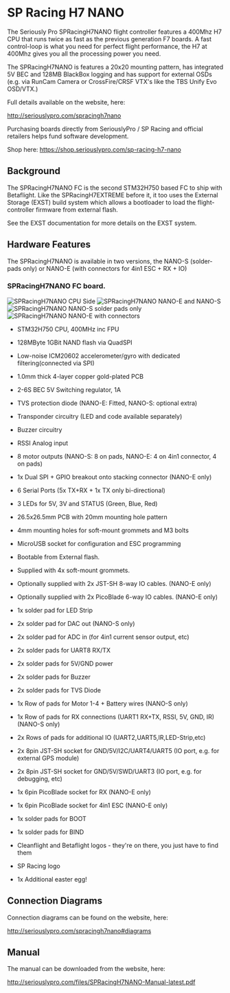 # SP Racing H7 NANO

The Seriously Pro SPRacingH7NANO flight controller features a 400Mhz H7 CPU that runs twice as fast as the previous generation F7 boards.
A fast control-loop is what you need for perfect flight performance, the H7 at 400Mhz gives you all the processing power you need.

The SPRacingH7NANO is features a 20x20 mounting pattern, has integrated 5V BEC and 128MB BlackBox logging and has support for
external OSDs (e.g. via RunCam Camera or CrossFire/CRSF VTX's like the TBS Unify Evo OSD/VTX.)

Full details available on the website, here:

http://seriouslypro.com/spracingh7nano

Purchasing boards directly from SeriouslyPro / SP Racing and official retailers helps fund software development.

Shop here: https://shop.seriouslypro.com/sp-racing-h7-nano

## Background

The SPRacingH7NANO FC is the second STM32H750 based FC to ship with Betaflight. Like the SPRacingH7EXTREME before it, it too uses
the External Storage (EXST) build system which allows a bootloader to load the flight-controller firmware from external flash.

See the EXST documentation for more details on the EXST system.

## Hardware Features

The SPRacingH7NANO is available in two versions, the NANO-S (solder-pads only) or NANO-E (with connectors for 4in1 ESC + RX + IO)

### SPRacingH7NANO FC board.

![SPRacingH7NANO CPU Side](images/spracingh7nano-cpu.jpg)
![SPRacingH7NANO NANO-E and NANO-S](images/spracingh7nano-cpu-e-s.jpg)
![SPRacingH7NANO NANO-S solder pads only](images/spracingh7nano-pcb-top.jpg)
![SPRacingH7NANO NANO-E with connectors](images/spracingh7nano-pcb-top-with-connectors.jpg)

- STM32H750 CPU, 400MHz inc FPU
- 128MByte 1GBit NAND flash via QuadSPI
- Low-noise ICM20602 accelerometer/gyro with dedicated filtering(connected via SPI)
- 1.0mm thick 4-layer copper gold-plated PCB
- 2-6S BEC 5V Switching regulator, 1A
- TVS protection diode (NANO-E: Fitted, NANO-S: optional extra)
- Transponder circuitry (LED and code available separately)
- Buzzer circuitry
- RSSI Analog input
- 8 motor outputs (NANO-S: 8 on pads, NANO-E: 4 on 4in1 connector, 4 on pads)
- 1x Dual SPI + GPIO breakout onto stacking connector (NANO-E only)
- 6 Serial Ports (5x TX+RX + 1x TX only bi-directional)
- 3 LEDs for 5V, 3V and STATUS (Green, Blue, Red)
- 26.5x26.5mm PCB with 20mm mounting hole pattern
- 4mm mounting holes for soft-mount grommets and M3 bolts
- MicroUSB socket for configuration and ESC programming
- Bootable from External flash.
- Supplied with 4x soft-mount grommets.
- Optionally supplied with 2x JST-SH 8-way IO cables. (NANO-E only)
- Optionally supplied with 2x PicoBlade 6-way IO cables. (NANO-E only)

- 1x solder pad for LED Strip
- 2x solder pad for DAC out (NANO-S only)
- 2x solder pad for ADC in (for 4in1 current sensor output, etc)
- 2x solder pads for UART8 RX/TX
- 2x solder pads for 5V/GND power
- 2x solder pads for Buzzer
- 2x solder pads for TVS Diode
- 1x Row of pads for Motor 1-4 + Battery wires (NANO-S only)
- 1x Row of pads for RX connections (UART1 RX+TX, RSSI, 5V, GND, IR) (NANO-S only)
- 2x Rows of pads for additional IO (UART2,UART5,IR,LED-Strip,etc)
- 2x 8pin JST-SH socket for GND/5V/I2C/UART4/UART5 (IO port, e.g. for external GPS module)
- 2x 8pin JST-SH socket for GND/5V/SWD/UART3 (IO port, e.g. for debugging, etc)
- 1x 6pin PicoBlade socket for RX (NANO-E only)
- 1x 6pin PicoBlade socket for 4in1 ESC (NANO-E only)
- 1x solder pads for BOOT
- 1x solder pads for BIND
- Cleanflight and Betaflight logos - they're on there, you just have to find them
- SP Racing logo
- 1x Additional easter egg!

## Connection Diagrams

Connection diagrams can be found on the website, here:

http://seriouslypro.com/spracingh7nano#diagrams

## Manual

The manual can be downloaded from the website, here:

http://seriouslypro.com/files/SPRacingH7NANO-Manual-latest.pdf
